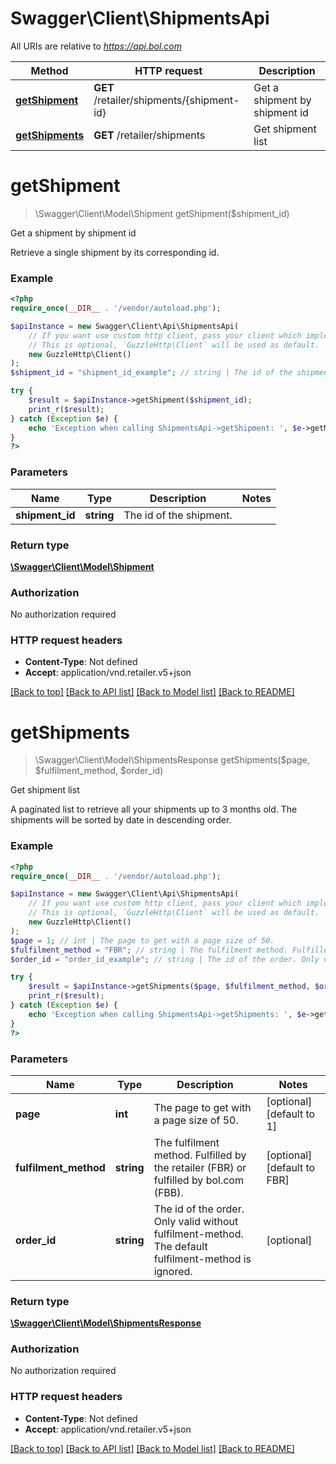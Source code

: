# Swagger\Client\ShipmentsApi

All URIs are relative to *https://api.bol.com*

Method | HTTP request | Description
------------- | ------------- | -------------
[**getShipment**](ShipmentsApi.md#getShipment) | **GET** /retailer/shipments/{shipment-id} | Get a shipment by shipment id
[**getShipments**](ShipmentsApi.md#getShipments) | **GET** /retailer/shipments | Get shipment list


# **getShipment**
> \Swagger\Client\Model\Shipment getShipment($shipment_id)

Get a shipment by shipment id

Retrieve a single shipment by its corresponding id.

### Example
```php
<?php
require_once(__DIR__ . '/vendor/autoload.php');

$apiInstance = new Swagger\Client\Api\ShipmentsApi(
    // If you want use custom http client, pass your client which implements `GuzzleHttp\ClientInterface`.
    // This is optional, `GuzzleHttp\Client` will be used as default.
    new GuzzleHttp\Client()
);
$shipment_id = "shipment_id_example"; // string | The id of the shipment.

try {
    $result = $apiInstance->getShipment($shipment_id);
    print_r($result);
} catch (Exception $e) {
    echo 'Exception when calling ShipmentsApi->getShipment: ', $e->getMessage(), PHP_EOL;
}
?>
```

### Parameters

Name | Type | Description  | Notes
------------- | ------------- | ------------- | -------------
 **shipment_id** | **string**| The id of the shipment. |

### Return type

[**\Swagger\Client\Model\Shipment**](../Model/Shipment.md)

### Authorization

No authorization required

### HTTP request headers

 - **Content-Type**: Not defined
 - **Accept**: application/vnd.retailer.v5+json

[[Back to top]](#) [[Back to API list]](../../README.md#documentation-for-api-endpoints) [[Back to Model list]](../../README.md#documentation-for-models) [[Back to README]](../../README.md)

# **getShipments**
> \Swagger\Client\Model\ShipmentsResponse getShipments($page, $fulfilment_method, $order_id)

Get shipment list

A paginated list to retrieve all your shipments up to 3 months old. The shipments will be sorted by date in descending order.

### Example
```php
<?php
require_once(__DIR__ . '/vendor/autoload.php');

$apiInstance = new Swagger\Client\Api\ShipmentsApi(
    // If you want use custom http client, pass your client which implements `GuzzleHttp\ClientInterface`.
    // This is optional, `GuzzleHttp\Client` will be used as default.
    new GuzzleHttp\Client()
);
$page = 1; // int | The page to get with a page size of 50.
$fulfilment_method = "FBR"; // string | The fulfilment method. Fulfilled by the retailer (FBR) or fulfilled by bol.com (FBB).
$order_id = "order_id_example"; // string | The id of the order. Only valid without fulfilment-method. The default fulfilment-method is ignored.

try {
    $result = $apiInstance->getShipments($page, $fulfilment_method, $order_id);
    print_r($result);
} catch (Exception $e) {
    echo 'Exception when calling ShipmentsApi->getShipments: ', $e->getMessage(), PHP_EOL;
}
?>
```

### Parameters

Name | Type | Description  | Notes
------------- | ------------- | ------------- | -------------
 **page** | **int**| The page to get with a page size of 50. | [optional] [default to 1]
 **fulfilment_method** | **string**| The fulfilment method. Fulfilled by the retailer (FBR) or fulfilled by bol.com (FBB). | [optional] [default to FBR]
 **order_id** | **string**| The id of the order. Only valid without fulfilment-method. The default fulfilment-method is ignored. | [optional]

### Return type

[**\Swagger\Client\Model\ShipmentsResponse**](../Model/ShipmentsResponse.md)

### Authorization

No authorization required

### HTTP request headers

 - **Content-Type**: Not defined
 - **Accept**: application/vnd.retailer.v5+json

[[Back to top]](#) [[Back to API list]](../../README.md#documentation-for-api-endpoints) [[Back to Model list]](../../README.md#documentation-for-models) [[Back to README]](../../README.md)

